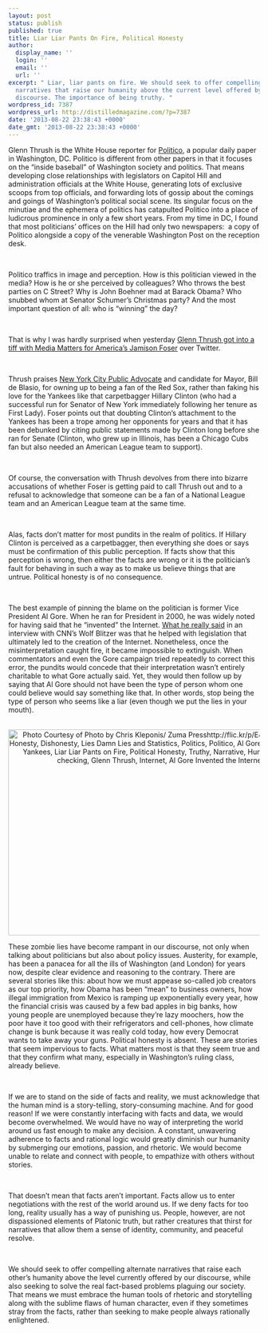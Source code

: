 ```yaml
---
layout: post
status: publish
published: true
title: Liar Liar Pants On Fire, Political Honesty
author:
  display_name: ''
  login: ''
  email: ''
  url: ''
excerpt: " Liar, liar pants on fire. We should seek to offer compelling fact-based
  narratives that raise our humanity above the current level offered by political
  discourse. The importance of being truthy. "
wordpress_id: 7387
wordpress_url: http://distilledmagazine.com/?p=7387
date: '2013-08-22 23:38:43 +0000'
date_gmt: '2013-08-22 23:38:43 +0000'
---
```

<p dir="ltr">Glenn Thrush is the White House reporter for <a href="http://distilledmagazine.com/wp-content/uploads/2013/08/Politico" target="_blank">Politico</a>, a popular daily paper in Washington, DC. Politico is different from other papers in that it focuses on the “inside baseball” of Washington society and politics. That means developing close relationships with legislators on Capitol Hill and administration officials at the White House, generating lots of exclusive scoops from top officials, and forwarding lots of gossip about the comings and goings of Washington’s political social scene. Its singular focus on the minutiae and the ephemera of politics has catapulted Politico into a place of ludicrous prominence in only a few short years. From my time in DC, I found that most politicians’ offices on the Hill had only two newspapers:  a copy of Politico alongside a copy of the venerable Washington Post on the reception desk.</p>
<p>&nbsp;</p>
<p dir="ltr">Politico traffics in image and perception. How is this politician viewed in the media? How is he or she perceived by colleagues? Who throws the best parties on C Street? Why is John Boehner mad at Barack Obama? Who snubbed whom at Senator Schumer’s Christmas party? And the most important question of all: who is “winning” the day?</p>
<p>&nbsp;</p>
<p dir="ltr">That is why I was hardly surprised when yesterday <a href="http://distilledmagazine.com/wp-content/uploads/2013/08/glenn-thrush-lies-gets-caught-promises-more?utm_medium=sfy.co-twitter&amp;utm_content=storify-pingback&amp;utm_source=t.co&amp;utm_campaign=&amp;awesm=sfy.co_jQ6I" target="_blank">Glenn Thrush got into a tiff with Media Matters for America’s Jamison Foser</a> over Twitter.</p>
<p>&nbsp;</p>
<p dir="ltr">Thrush praises <a href="http://distilledmagazine.com/wp-content/uploads/2013/08/role-public-advocate" target="_blank">New York City Public Advocate</a> and candidate for Mayor, Bill de Blasio, for owning up to being a fan of the Red Sox, rather than faking his love for the Yankees like that carpetbagger Hillary Clinton (who had a successful run for Senator of New York immediately following her tenure as First Lady). Foser points out that doubting Clinton’s attachment to the Yankees has been a trope among her opponents for years and that it has been debunked by citing public statements made by Clinton long before she ran for Senate (Clinton, who grew up in Illinois, has been a Chicago Cubs fan but also needed an American League team to support).</p>
<p>&nbsp;</p>
<p dir="ltr">Of course, the conversation with Thrush devolves from there into bizarre accusations of whether Foser is getting paid to call Thrush out and to a refusal to acknowledge that someone can be a fan of a National League team and an American League team at the same time.</p>
<p>&nbsp;</p>
<p dir="ltr">Alas, facts don’t matter for most pundits in the realm of politics. If Hillary Clinton is perceived as a carpetbagger, then everything she does or says must be confirmation of this public perception. If facts show that this perception is wrong, then either the facts are wrong or it is the politician’s fault for behaving in such a way as to make us believe things that are untrue. Political honesty is of no consequence.</p>
<p>&nbsp;</p>
<p dir="ltr">The best example of pinning the blame on the politician is former Vice President Al Gore. When he ran for President in 2000, he was widely noted for having said that he “invented” the Internet. <a href="http://distilledmagazine.com/wp-content/uploads/2013/08/internet.asp" target="_blank">What he really said</a> in an interview with CNN’s Wolf Blitzer was that he helped with legislation that ultimately led to the creation of the Internet. Nonetheless, once the misinterpretation caught fire, it became impossible to extinguish. When commentators and even the Gore campaign tried repeatedly to correct this error, the pundits would concede that their interpretation wasn’t entirely charitable to what Gore actually said. Yet, they would then follow up by saying that Al Gore should not have been the type of person whom one could believe would say something like that. In other words, stop being the type of person who seems like a liar (even though we put the lies in your mouth).</p>
<p style="text-align: center;"> <a href="http://distilledmagazine.com/wp-content/uploads/2013/08/430694993_3ea262c519_b.jpg"><img class="aligncenter  wp-image-7395" alt="Photo Courtesy of Photo by Chris Kleponis/ Zuma Presshttp://flic.kr/p/E4qBK ,  Political Honesty, Dishonesty, Lies Damn Lies and Statistics, Politics, Politico, Al Gore, Hillary Clinton, Yankees, Liar Liar Pants on Fire, Political Honesty, Truthy, Narrative, Humanity, Fact-checking, Glenn Thrush, Internet, Al Gore Invented the Internet," src="http://distilledmagazine.com/wp-content/uploads/2013/08/430694993_3ea262c519_b.jpg" width="614" height="412" /></a></p>
<p dir="ltr">These zombie lies have become rampant in our discourse, not only when talking about politicians but also about policy issues. Austerity, for example, has been a panacea for all the ills of Washington (and London) for years now, despite clear evidence and reasoning to the contrary. There are several stories like this: about how we must appease so-called job creators as our top priority, how Obama has been “mean” to business owners, how illegal immigration from Mexico is ramping up exponentially every year, how the financial crisis was caused by a few bad apples in big banks, how young people are unemployed because they’re lazy moochers, how the poor have it too good with their refrigerators and cell-phones, how climate change is bunk because it was really cold today, how every Democrat wants to take away your guns. Political honesty is absent. These are stories that seem impervious to facts. What matters most is that they seem true and that they confirm what many, especially in Washington’s ruling class, already believe.</p>
<p>&nbsp;</p>
<p dir="ltr">If we are to stand on the side of facts and reality, we must acknowledge that the human mind is a story-telling, story-consuming machine. And for good reason! If we were constantly interfacing with facts and data, we would become overwhelmed. We would have no way of interpreting the world around us fast enough to make any decision. A constant, unwavering adherence to facts and rational logic would greatly diminish our humanity by submerging our emotions, passion, and rhetoric. We would become unable to relate and connect with people, to empathize with others without stories.</p>
<p>&nbsp;</p>
<p dir="ltr">That doesn’t mean that facts aren’t important. Facts allow us to enter negotiations with the rest of the world around us. If we deny facts for too long, reality usually has a way of punishing us. People, however, are not dispassioned elements of Platonic truth, but rather creatures that thirst for narratives that allow them a sense of identity, community, and peaceful resolve.</p>
<p>&nbsp;</p>
<p dir="ltr">We should seek to offer compelling alternate narratives that raise each other’s humanity above the level currently offered by our discourse, while also seeking to solve the real fact-based problems plaguing our society. That means we must embrace the human tools of rhetoric and storytelling along with the sublime flaws of human character, even if they sometimes stray from the facts, rather than seeking to make people always rationally enlightened.</p>
